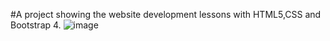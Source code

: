 #A project showing the website development lessons with HTML5,CSS and Bootstrap 4.
![image](https://github.com/mainangaruiya/-web-development-/assets/100405059/3006fc19-07ec-4778-b343-98b425dd8e8b)
